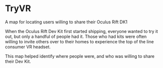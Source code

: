 # TryVR
A map for locating users willing to share their Oculus Rift DK1

When the Oculus Rift Dev Kit first started shipping, everyone wanted to try it out, but only a handful of people had it. Those who had kits were often willing to invite others over to their homes to experience the top of the line consumer VR headset. 

This map helped identify where people were, and who was willing to share their Dev Kit.
